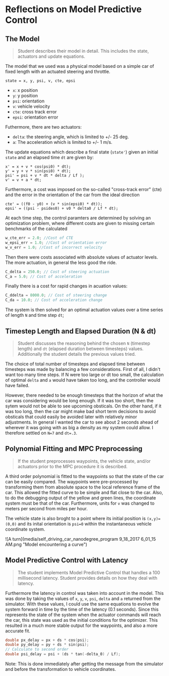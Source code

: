 # Reflections on Model Predictive Control

## The Model
> Student describes their model in detail. This includes the state, actuators and update equations.

The model that we used was a physical model based on a simple car of fixed length with an actuated steering and throttle.

```
state = x, y, psi, v, cte, epsi
```
* `x`: x position
* `y`: y position
* `psi`: orientation
* `v`: vehicle velocity
* `cte`: cross track error
* `epsi`: orientation error

Futhermore, there are two actuators:
* `delta`: the steering angle, which is limited to +/- 25 deg.
* `a`: The acceleration which is limited to +/- 1 m/s.

The update equations which describe a final state (`state'`) given an initial `state` and an elapsed time `dt` are given by:

```
x' = x + v * cos(psi0) * dt);
y' = y + v * sin(psi0) * dt);
psi' = psi + v * dt * delta / Lf );
v' = v + a * dt;
```

Furthermore, a cost was imposed on the so-called "cross-track error" (cte) and the error in the orientation of the car from the ideal direction

```
cte' = ((f0 - y0) + (v * sin(epsi0) * dt));
epsi' = ((psi - psides0) + v0 * delta0 / Lf * dt);
```

At each time step, the control paramters are determined by solving an optimization problem, where different costs are given to missing certain benchmarks of the calculated 

```cpp
w_cte_err = 2.0; //Cost of CTE
w_epsi_err = 1.0; //Cost of orientation error
w_v_err = 1.0; //Cost of incorrect velocity
```
Then there were costs associated with absolute values of actuator levels. The more actuation, in general the less good the ride.
```cpp
C_delta = 250.0; // Cost of steering actuation
C_a = 5.0; // Cost of acceleration
```
Finally there is a cost for rapid changes in acuation values:
```cpp
C_ddelta = 8000.0; // Cost of steering change
C_da = 10.0; // Cost of acceleration change
```

The system is then solved for an optimal actuation values over a time series of length `N` and time step `dt`;

## Timestep Length and Elapsed Duration (N & dt)
> Student discusses the reasoning behind the chosen `N` (timestep length) and `dt` (elapsed duration between timesteps) values. Additionally the student details the previous values tried.

The choice of total number of timesteps and elapsed time between timesteps was made by balancing a few considerations. First of all, I didn't want too many time steps. If N were too large or dt too small, the calculation of optimal `delta` and `a` would have taken too long, and the controller would have failed.

However, there needed to be enough timesteps that the horizon of what the car was considering would be long enough. If it was too short, then the sytem would not be able to see upcoming obsticals. On the other hand, if it was too long, then the car might make bad short term decisions to avoid obsticals that could easily be avoided later with relatively minor adjustments. In general I wanted the car to see about 2 seconds ahead of wherever it was going with as big a density as my system could allow. I therefore settled on `N=7` and `dt=.3`.

## Polynomial Fitting and MPC Preprocessing
> If the student preprocesses waypoints, the vehicle state, and/or actuators prior to the MPC procedure it is described.

A third order polynomial is fitted to the waypoints so that the state of the car can be easily compared. The waypoints were pre-processed by transforming them from absolute space to the local reference frame of the car. This allowed the fitted curve to be simple and flat close to the car. Also, to do the debugging output of the yellow and green lines, the coordinate system must be that of the car. Furthermore, units for `v` was changed to  meters per second from miles per hour.

The vehicle state is also broght to a point where its initial position is `(x,y)=(0,0)` and its inital orientation is `psi=0` within the instantaneous vehicle coordinate system. 

![A turn](media/self_driving_car_nanodegree_program 9_18_2017 6_01_15 AM.png "Model encountering a curve")


## Model Predictive Control with Latency

> The student implements Model Predictive Control that handles a 100 millisecond latency. Student provides details on how they deal with latency.

Furthermore the latency in control was taken into account in the model. This was done by taking the values of `x`, `y`, `v`, `psi`, `delta` and `a` returned from the simulator. With these values, I could use the same equations to evolve the system forward in time by the time of the latency (0.1 seconds). Since this represents the state of the system when the actuator commands will reach the car, this state was used as the initial conditions for the optimizer. This resulted in a much more stable output for the waypoints, and also a more accurate fit.

```cpp
double px_delay = px + ds * cos(psi);
double py_delay = py + ds * sin(psi);
// Calculate to second order
double psi_delay = psi + (ds * tan(-delta_0) / Lf);
```

Note: This is done immediately after getting the message from the simulator and before the transformation to vehicle coordinates. 